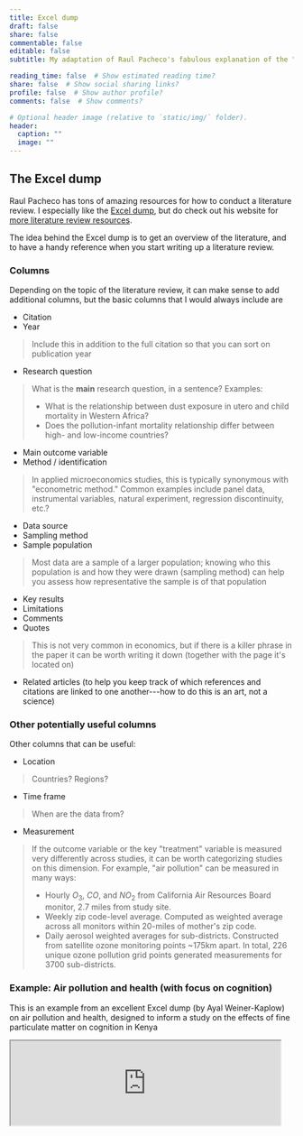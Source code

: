 ```yaml
---
title: Excel dump
draft: false
share: false
commentable: false
editable: false
subtitle: My adaptation of Raul Pacheco's fabulous explanation of the "Conceptual Synthesis Excel Dump"

reading_time: false  # Show estimated reading time?
share: false  # Show social sharing links?
profile: false  # Show author profile?
comments: false  # Show comments?

# Optional header image (relative to `static/img/` folder).
header:
  caption: ""
  image: ""
---
```

## The Excel dump

Raul Pacheco has tons of amazing resources for how to conduct a literature review. I especially like the [Excel dump](http://www.raulpacheco.org/2016/06/synthesizing-different-bodies-of-work-in-your-literature-review-the-conceptual-synthesis-excel-dump-technique/), but do check out his website for [more literature review resources](http://www.raulpacheco.org/resources/literature-reviews/).


The idea behind the Excel dump is to get an overview of the literature, and to have a handy reference when you start writing up a literature review.

### Columns
Depending on the topic of the literature review, it can make sense to add additional columns, but the basic columns that I would always include are

* Citation
* Year
> Include this in addition to the full citation so that you can sort on publication year
* Research question
> What is the **main** research question, in a sentence? Examples:
> * What is the relationship between dust exposure in utero and child mortality in Western Africa?
> * Does the pollution-infant mortality relationship differ between high- and low-income countries?
* Main outcome variable
* Method / identification
> In applied microeconomics studies, this is typically synonymous with "econometric method." Common examples include panel data, instrumental variables, natural experiment, regression discontinuity, etc.?
* Data source
* Sampling method
* Sample population
> Most data are a sample of a larger population; knowing who this population is and how they were drawn (sampling method) can help you assess how representative the sample is of that population
* Key results
* Limitations
* Comments
* Quotes
> This is not very common in economics, but if there is a killer phrase in the paper it can be worth writing it down (together with the page it's located on)

* Related articles (to help you keep track of which references and citations are linked to one another---how to do this is an art, not a science)

### Other potentially useful columns
Other columns that can be useful:
* Location
> Countries? Regions?

* Time frame
> When are the data from?

* Measurement
> If the outcome variable or the key "treatment" variable is measured very differently across studies, it can be worth categorizing studies on this dimension. For example, "air pollution" can be measured in many ways:
> * Hourly $O_{3}$, $CO$, and $NO_{2}$ from California Air Resources Board monitor, 2.7 miles from study site.
> * Weekly zip code-level average. Computed as weighted average across all monitors within 20-miles of mother's zip code.
> * Daily aerosol weighted averages for sub-districts. Constructed from satellite ozone monitoring points ~175km apart. In total, 226 unique ozone pollution grid points generated measurements for 3700 sub-districts.

### Example: Air pollution and health (with focus on cognition)

This is an example from an excellent Excel dump (by Ayal Weiner-Kaplow) on air pollution and health, designed to inform a study on the effects of fine particulate matter on cognition in Kenya

<iframe style="width:95%"" src="https://docs.google.com/spreadsheets/d/e/2PACX-1vSX0cZ8bX76nBnzzyS7EOPGBZ1HxFaWC8n5Imc-FUd0_nnYZUHMSlY-D4_c0sK6JaZak_3TlAgz4bHm/pubhtml?gid=0&amp;single=true&amp;widget=true&amp;headers=false"></iframe>

